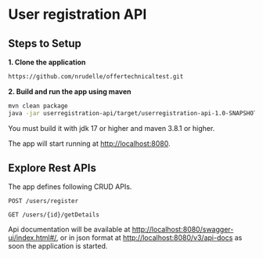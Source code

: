 # User registration API

## Steps to Setup

**1. Clone the application**

```bash
https://github.com/nrudelle/offertechnicaltest.git
```

**2. Build and run the app using maven**

```bash
mvn clean package
java -jar userregistration-api/target/userregistration-api-1.0-SNAPSHOT.jar

```
You must build it with jdk 17 or higher and maven 3.8.1 or higher.

The app will start running at <http://localhost:8080>.

## Explore Rest APIs

The app defines following CRUD APIs.

    POST /users/register
    
    GET /users/{id}/getDetails

Api documentation will be available at <http://localhost:8080/swagger-ui/index.html#/>, 
or in json format at <http://localhost:8080/v3/api-docs> 
as soon the application is started.